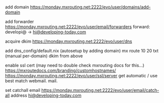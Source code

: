 
add domain
https://monday.mxrouting.net:2222/evo/user/domains/add-domain

add forwarder
https://monday.mxrouting.net:2222/evo/user/email/forwarders
forward: developi@<domain> -> hi@developing-today.com

acquire dkim
https://monday.mxrouting.net:2222/evo/user/dns

add dns_config/default.nix
  (autosetup by adding domain)
  mx route 10 20
  txt
  (manual per-domain)
  dkim from above

enable ssl cert
(may need to double check mxrouting docs for this...)
https://mxroutedocs.com/branding/customhostnames/
https://monday.mxrouting.net:2222/evo/user/ssl/server
get automatic / use best match
webmail.<domain> mail.<domain>

set catchall email
https://monday.mxrouting.net:2222/evo/user/email/catch-all
address hi@developing-today.com

